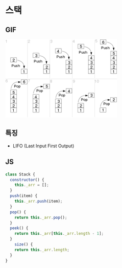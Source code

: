 # 스택

## GIF

![merge](../img/stack.png)

## 특징

- LIFO (Last Input First Output)

## JS

```javascript
class Stack {
  constructor() {
    this._arr = [];
  }
  push(item) {
    this._arr.push(item);
  }
  pop() {
    return this._arr.pop();
  }
  peek() {
    return this._arr[this._arr.length - 1];
  }
    size() {
    return this._arr.length;
  }
}
```
